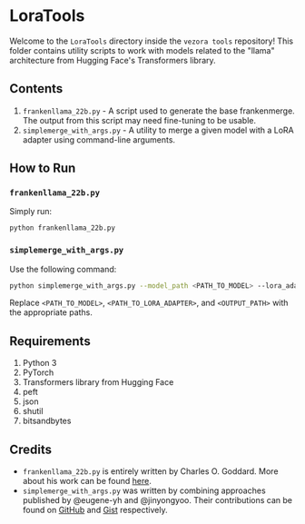 
# LoraTools

Welcome to the `LoraTools` directory inside the `vezora tools` repository! This folder contains utility scripts to work with models related to the "llama" architecture from Hugging Face's Transformers library.

## Contents

1. `frankenllama_22b.py` - A script used to generate the base frankenmerge. The output from this script may need fine-tuning to be usable.
2. `simplemerge_with_args.py` - A utility to merge a given model with a LoRA adapter using command-line arguments.

## How to Run

### `frankenllama_22b.py`

Simply run:
```bash
python frankenllama_22b.py
```

### `simplemerge_with_args.py`

Use the following command:
```bash
python simplemerge_with_args.py --model_path <PATH_TO_MODEL> --lora_adapter_path <PATH_TO_LORA_ADAPTER> --output_path <OUTPUT_PATH>
```
Replace `<PATH_TO_MODEL>`, `<PATH_TO_LORA_ADAPTER>`, and `<OUTPUT_PATH>` with the appropriate paths.

## Requirements

1. Python 3
2. PyTorch
3. Transformers library from Hugging Face
4. peft
5. json
6. shutil
7. bitsandbytes

## Credits

- `frankenllama_22b.py` is entirely written by Charles O. Goddard. More about his work can be found [here](https://huggingface.co/chargoddard).
- `simplemerge_with_args.py` was written by combining approaches published by @eugene-yh and @jinyongyoo. Their contributions can be found on [GitHub](https://github.com/jinyongyoo) and [Gist](https://gist.github.com/eugene-yh) respectively.

